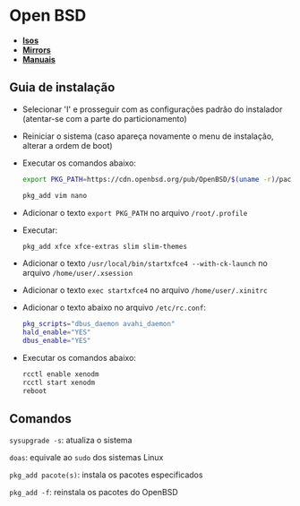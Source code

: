 # Open BSD

- **[Isos](https://www.openbsd.org/faq/faq4.html#Download)**
- **[Mirrors](https://www.openbsd.org/ftp.html)**
- **[Manuais](https://man.openbsd.org/)**

## Guia de instalação

- Selecionar 'I' e prosseguir com as configurações padrão do instalador (atentar-se com a parte do particionamento)

- Reiniciar o sistema (caso apareça novamente o menu de instalação, alterar a ordem de boot)

- Executar os comandos abaixo:

    ```sh
    export PKG_PATH=https://cdn.openbsd.org/pub/OpenBSD/$(uname -r)/packages/$(uname -m)

    pkg_add vim nano
    ```

- Adicionar o texto `export PKG_PATH` no arquivo `/root/.profile`

- Executar:

    ```sh
    pkg_add xfce xfce-extras slim slim-themes
    ```

- Adicionar o texto `/usr/local/bin/startxfce4 --with-ck-launch` no arquivo `/home/user/.xsession`

- Adicionar o texto `exec startxfce4` no arquivo `/home/user/.xinitrc`

- Adicionar o texto abaixo no arquivo `/etc/rc.conf`:

    ```sh
    pkg_scripts="dbus_daemon avahi_daemon"
    hald_enable="YES"
    dbus_enable="YES"
    ```

- Executar os comandos abaixo:

    ```sh
    rcctl enable xenodm
    rcctl start xenodm
    reboot
    ```

## Comandos

`sysupgrade -s`: atualiza o sistema

`doas`: equivale ao `sudo` dos sistemas Linux

`pkg_add pacote(s)`: instala os pacotes especificados

`pkg_add -f`: reinstala os pacotes do OpenBSD
